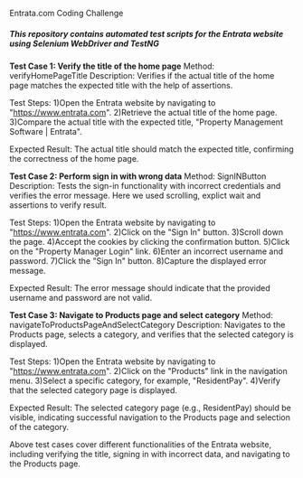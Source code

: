 Entrata.com Coding Challenge
##### **This repository contains automated test scripts for the Entrata website using Selenium WebDriver and TestNG**

**Test Case 1: Verify the title of the home page**
Method: verifyHomePageTitle
Description: Verifies if the actual title of the home page matches the expected title with the help of assertions.

Test Steps:
1)Open the Entrata website by navigating to "https://www.entrata.com".
2)Retrieve the actual title of the home page.
3)Compare the actual title with the expected title, "Property Management Software | Entrata".

Expected Result:
The actual title should match the expected title, confirming the correctness of the home page.

**Test Case 2: Perform sign in with wrong data**
Method: SignINButton
Description: Tests the sign-in functionality with incorrect credentials and verifies the error message. Here we used scrolling, explict wait and assertions to verify result.

Test Steps:
1)Open the Entrata website by navigating to "https://www.entrata.com".
2)Click on the "Sign In" button.
3)Scroll down the page.
4)Accept the cookies by clicking the confirmation button.
5)Click on the "Property Manager Login" link.
6)Enter an incorrect username and password.
7)Click the "Sign In" button.
8)Capture the displayed error message.

Expected Result:
The error message should indicate that the provided username and password are not valid.

**Test Case 3: Navigate to Products page and select category**
Method: navigateToProductsPageAndSelectCategory
Description: Navigates to the Products page, selects a category, and verifies that the selected category is displayed.

Test Steps:
1)Open the Entrata website by navigating to "https://www.entrata.com".
2)Click on the "Products" link in the navigation menu.
3)Select a specific category, for example, "ResidentPay".
4)Verify that the selected category page is displayed.

Expected Result:
The selected category page (e.g., ResidentPay) should be visible, indicating successful navigation to the Products page and selection of the category.



Above test cases cover different functionalities of the Entrata website, including verifying the title, signing in with incorrect data, and navigating to the Products page.
